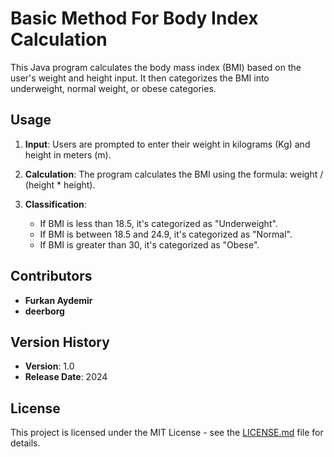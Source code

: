 # Basic Method For Body Index Calculation

This Java program calculates the body mass index (BMI) based on the user's weight and height input. It then categorizes the BMI into underweight, normal weight, or obese categories.

## Usage

1. **Input**: Users are prompted to enter their weight in kilograms (Kg) and height in meters (m).

2. **Calculation**: The program calculates the BMI using the formula: weight / (height * height).

3. **Classification**:
   - If BMI is less than 18.5, it's categorized as "Underweight".
   - If BMI is between 18.5 and 24.9, it's categorized as "Normal".
   - If BMI is greater than 30, it's categorized as "Obese".

## Contributors

- **Furkan Aydemir**
- **deerborg**

## Version History

- **Version**: 1.0
- **Release Date**: 2024

## License

This project is licensed under the MIT License - see the [LICENSE.md](LICENSE.md) file for details.
